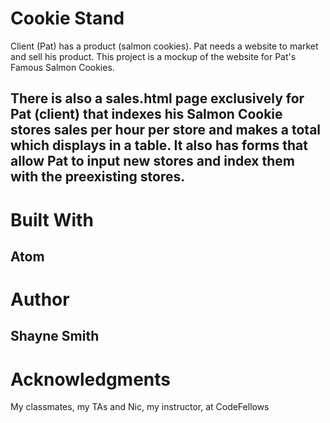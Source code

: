 # Cookie Stand

Client (Pat) has a product (salmon cookies). Pat needs a website to market and sell his product. This project is a mockup of the website for Pat's Famous Salmon Cookies.

There is also a sales.html page exclusively for Pat (client) that indexes his Salmon Cookie stores sales per hour per store and makes a total which displays in a table. It also has forms that allow Pat to input new stores and index them with the preexisting stores.
---
# Built With

Atom
---
# Author

Shayne Smith
---
# Acknowledgments

My classmates, my TAs and Nic, my instructor, at CodeFellows
